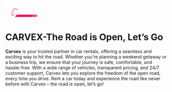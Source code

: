 
<img src="src/assets/carvex-logo/caevex-text-logo-light.png" alt="Carvex Logo" width="100px">


# CARVEX-The Road is Open, Let’s Go

**Carvex** is your trusted partner in car rentals, offering a seamless and exciting way to hit the road. Whether you're planning a weekend getaway or a business trip, we ensure that your journey is safe, comfortable, and hassle-free. With a wide range of vehicles, transparent pricing, and 24/7 customer support, Carvex lets you explore the freedom of the open road, every time you drive. Rent a car today and experience the road like never before with Carvex – the road is open, let’s go!
